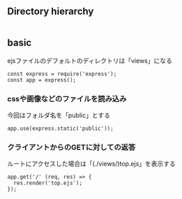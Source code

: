 ## Directory hierarchy
```

```

## basic
ejsファイルのデフォルトのディレクトリは「views」になる
```
const express = require('express');
const app = express();
```


### cssや画像などのファイルを読み込み
今回はフォルダ名を「public」とする
```
app.use(express.static('public'));
```

### クライアントからのGETに対しての返答
ルートにアクセスした場合は「(./views/)top.ejs」を表示する
```
app.get('/' (req, res) => {
  res.render('top.ejs');
});
```
